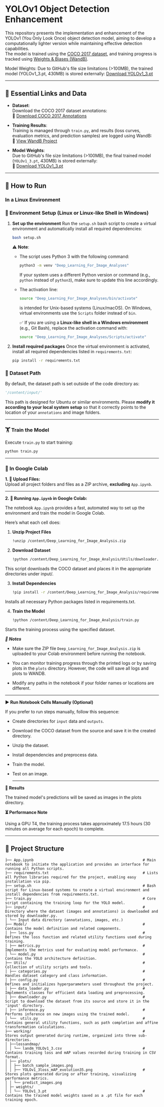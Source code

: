 # YOLOv1 Object Detection Enhancement

This repository presents the implementation and enhancement of the YOLOv1 (You Only Look Once) object detection model, aiming to develop a computationally lighter version while maintaining effective detection capabilities.  
The model is trained using the [COCO 2017 dataset](http://images.cocodataset.org/annotations/annotations_trainval2017.zip), and training progress is tracked using [Weights & Biases (WandB)](https://wandb.ai/anndischeh-univ-/Deep%20Learning%20for%20image%20Analysis).

Model Weights: Due to GitHub's file size limitations (>100MB), the trained model (YOLOv1_3.pt, 430MB) is stored externally: [Download YOLOv1_3.pt](https://drive.google.com/file/d/1utKK72AD_tIYivgUkhTo8er-6AIp_3JC/view?usp=drive_link)


---

## 📂 Essential Links and Data

- **Dataset**:  
  Download the COCO 2017 dataset annotations:  
  🔗 [Download COCO 2017 Annotations](http://images.cocodataset.org/annotations/annotations_trainval2017.zip)

- **Training Results**:  
  Training is managed through `train.py`, and results (loss curves, evaluation metrics, and prediction samples) are logged using WandB:  
  🔗 [View WandB Project](https://wandb.ai/anndischeh-univ-/Deep%20Learning%20for%20image%20Analysis)

- **Model Weights**:  
  Due to GitHub's file size limitations (>100MB), the final trained model (`YOLOv1_3.pt`, 430MB) is stored externally:  
  🔗 [Download YOLOv1_3.pt](https://drive.google.com/file/d/1utKK72AD_tIYivgUkhTo8er-6AIp_3JC/view?usp=drive_link)

---

## 🚀 How to Run

### In a Linux Environment

### 🔧 Environment Setup (Linux or Linux-like Shell in Windows)

1. **Set up the environment**
   Run the `setup.sh` bash script to create a virtual environment and automatically install all required dependencies:

   ```bash
   bash setup.sh
   ```

   ⚠️ **Note**:

   * The script uses Python 3 with the following command:

     ```bash
     python3 -m venv "Deep_Learning_For_Image_Analyses"
     ```

     If your system uses a different Python version or command (e.g., `python` instead of `python3`), make sure to update this line accordingly.

   * The activation line:

     ```bash
     source "Deep_Learning_For_Image_Analyses/bin/activate"
     ```

     is intended for Unix-based systems (Linux/macOS).
     On Windows, virtual environments use the `Scripts` folder instead of `bin`.

     ✅ If you are using a **Linux-like shell in a Windows environment** (e.g., Git Bash), replace the activation command with:

     ```bash
     source "Deep_Learning_For_Image_Analyses/Scripts/activate"
     ```

2. **Install required packages**
   Once the virtual environment is activated, install all required dependencies listed in `requirements.txt`:

   ```bash
   pip install -r requirements.txt
   ```


### 📂 Dataset Path

By default, the dataset path is set outside of the code directory as:

```python
'/content/input/'
```

This path is designed for Ubuntu or similar environments.
Please **modify it according to your local system setup** so that it correctly points to the location of your `annotations` and image folders.

---

### 🏋️ Train the Model

Execute `train.py` to start training:

```bash
python train.py
```

---
### 🚀 In Google Colab

**1. 📁 Upload Files:**  
Upload all project folders and files as a ZIP archive, **excluding** `App.ipynb`.

---

**2.  📓 Running `App.ipynb` in Google Colab:**

The notebook `App.ipynb` provides a fast, automated way to set up the environment and train the model in Google Colab.

Here’s what each cell does:

1. **Unzip Project Files**

   ```bash
   !unzip /content/Deep_Learning_for_Image_Analysis.zip
2. **Download Dataset**

    ```bash
    !python /content/Deep_Learning_for_Image_Analysis/Utils/downloader.py
This script downloads the COCO dataset and places it in the appropriate directories under input/.

3. **Install Dependencies**

   ```bash
   !pip install -r /content/Deep_Learning_for_Image_Analysis/requirements.txt
Installs all necessary Python packages listed in requirements.txt.

4. **Train the Model**

   ```bash
   !python /content/Deep_Learning_for_Image_Analysis/train.py
Starts the training process using the specified dataset.

***📌 Notes***

- Make sure the ZIP file `Deep_Learning_for_Image_Analysis.zip` is uploaded to your Colab environment before running the notebook.

- You can monitor training progress through the printed logs or by saving plots  in the `plots` directory. However, the code will save all logs and plots to WANDB.

- Modify any paths in the notebook if your folder names or locations are different.
  
------

**▶️ Run Notebook Cells Manually (Optional)**

If you prefer to run steps manually, follow this sequence:

- Create directories for `input` data and `outputs`.

- Download the COCO dataset from the source and save it in the created directory.

- Unzip the dataset.

- Install dependencies and preprocess data.

- Train the model.

- Test on an image.

  -------

**📂 Results**

The trained model's predictions will be saved as images in the plots directory.

**⏳ Performance Note**

Using a GPU T4, the training process takes approximately 17.5 hours (30 minutes on average for each epoch) to complete.


---

## 📁 Project Structure
```
├── App.ipynb                                                  # Main notebook to initiate the application and provides an interface for running all Python scripts.
├── requirements.txt                                           # Lists all Python libraries required for the project, enabling easy installation via pip.
├── setup.sh                                                   # Bash script for Linux-based systems to create a virtual environment and install dependencies from requirements.txt.
├── train.py                                                   # Core script containing the training loop for the YOLO model.
├── input/                                                     # Directory where the dataset (images and annotations) is downloaded and stored by downloader.py.
│ └── Input data directory (annotations, images, etc.)
├── Model/                                                     # Contains the model definition and related components.
│ ├── loss.py                                                  # Defines the loss function and related utility functions used during training.
│ ├── metrics.py                                               # Implements the metrics used for evaluating model performance.
│ └── model.py                                                 # Contains the YOLO architecture definition.
├── Utils/                                                     # Collection of utility scripts and tools.
│ ├── categories.py                                            # Handles dataset category and class information.
│ ├── config.py                                                # Defines and initializes hyperparameters used throughout the project.
│ ├── data_loader.py                                           # Implements classes for efficient data loading and preprocessing.
│ ├── downloader.py                                            # Script to download the dataset from its source and store it in the 'input' directory.
│ ├── inference.py                                             # Performs inference on new images using the trained model.
│ └──  utils.py                                                # Contains general utility functions, such as path completion and affine transformation calculations.
├── working/                                                   # Stores output generated during runtime, organized into three sub-directories.
│ ├──lossandmap/                                               
│ │ └── landm_YOLOv1_3.csv                                     # Contains training loss and mAP values recorded during training in CSV format.
│ ├── plots/                                                   
│ │ ├── batch_sample_images.png                                
│ │ ├── YOLOv1_3loss_mAP_evolution35.png                       # Stores plots generated during or after training, visualizing performance metrics.
│ │ └── predict_images.png
│ ├─ weights/                                                  
│ │ └── YOLOv1_3.pt                                            # Contains the trained model weights saved as a .pt file for each training epoch.

```
